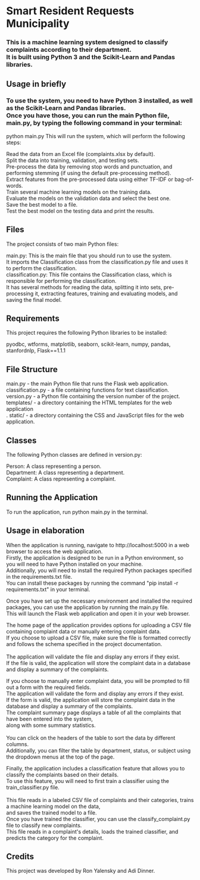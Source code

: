 # Smart Resident Requests Municipality
### This is a machine learning system designed to classify complaints according to their department. <br />It is built using Python 3 and the Scikit-Learn and Pandas libraries.

## Usage in briefly
### To use the system, you need to have Python 3 installed, as well as the Scikit-Learn and Pandas libraries. <br />Once you have those, you can run the main Python file, main.py, by typing the following command in your terminal:

python main.py
This will run the system, which will perform the following steps:

Read the data from an Excel file (complaints.xlsx by default).<br />
Split the data into training, validation, and testing sets.<br />
Pre-process the data by removing stop words and punctuation, and performing stemming (if using the default pre-processing method).<br />
Extract features from the pre-processed data using either TF-IDF or bag-of-words.<br />
Train several machine learning models on the training data.<br />
Evaluate the models on the validation data and select the best one.<br />
Save the best model to a file.<br />
Test the best model on the testing data and print the results.<br />
## Files
The project consists of two main Python files:<br />

main.py: This is the main file that you should run to use the system. <br />
It imports the Classification class from the classification.py file and uses it to perform the classification.<br />
classification.py: This file contains the Classification class, which is responsible for performing the classification. <br />
It has several methods for reading the data, splitting it into sets, pre-processing it, extracting features, training and evaluating models, and saving the final model.<br />

## Requirements
This project requires the following Python libraries to be installed:

pyodbc, 
wtforms, 
matplotlib, 
seaborn, 
scikit-learn, 
numpy, 
pandas, 
stanfordnlp, 
Flask==1.1.1

## File Structure
main.py - the main Python file that runs the Flask web application.<br />
classification.py - a file containing functions for text classification.<br />
version.py - a Python file containing the version number of the project.<br />
templates/ - a directory containing the HTML templates for the web application<br />.
static/ - a directory containing the CSS and JavaScript files for the web application.<br />
## Classes
The following Python classes are defined in version.py:<br />

Person: A class representing a person.<br />
Department: A class representing a department.<br />
Complaint: A class representing a complaint.<br />

## Running the Application
To run the application, run python main.py in the terminal.

## Usage in elaboration
When the application is running, navigate to http://localhost:5000 in a web browser to access the web application.<br />
Firstly, the application is designed to be run in a Python environment, so you will need to have Python installed on your machine.<br />
Additionally, you will need to install the required Python packages specified in the requirements.txt file. <br />
You can install these packages by running the command "pip install -r requirements.txt" in your terminal.<br />

Once you have set up the necessary environment and installed the required packages, you can use the application by running the main.py file.<br />
This will launch the Flask web application and open it in your web browser.<br />

The home page of the application provides options for uploading a CSV file containing complaint data or manually entering complaint data. <br />
If you choose to upload a CSV file, make sure the file is formatted correctly and follows the schema specified in the project documentation. <br />
<br />
The application will validate the file and display any errors if they exist. <br />
If the file is valid, the application will store the complaint data in a database and display a summary of the complaints.<br />

If you choose to manually enter complaint data, you will be prompted to fill out a form with the required fields. <br />
The application will validate the form and display any errors if they exist. <br />
If the form is valid, the application will store the complaint data in the database and display a summary of the complaints.
<br />
The complaint summary page displays a table of all the complaints that have been entered into the system,<br />
along with some summary statistics.<br />
<br />
You can click on the headers of the table to sort the data by different columns. <br />
Additionally, you can filter the table by department, status, or subject using the dropdown menus at the top of the page.

Finally, the application includes a classification feature that allows you to classify the complaints based on their details. <br />
To use this feature, you will need to first train a classifier using the train_classifier.py file. <br />
<br />
This file reads in a labeled CSV file of complaints and their categories, trains a machine learning model on the data, <br />
and saves the trained model to a file.<br /> Once you have trained the classifier, you can use the classify_complaint.py file to classify new complaints.<br />
This file reads in a complaint's details, loads the trained classifier, and predicts the category for the complaint.

## Credits
This project was developed by Ron Yalensky and Adi Dinner.


